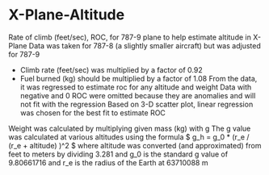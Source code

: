 # X-Plane-Altitude

Rate of climb (feet/sec), ROC, for 787-9 plane to help estimate altitude in X-Plane
Data was taken for 787-8 (a slightly smaller aircraft) but was adjusted for 787-9
  - Climb rate (feet/sec) was multiplied by a factor of 0.92
  - Fuel burned (kg) should be multiplied by a factor of 1.08
From the data, it was regressed to estimate roc for any altitude and weight
Data with negative and 0 ROC were omitted because they are anomalies and will not fit with the regression
Based on 3-D scatter plot, linear regression was chosen for the best fit to estimate ROC

Weight was calculated by multiplying given mass (kg) with g
The g value was calculated at various altitudes using the formula
$ g_h  = g_0 * (r_e / (r_e + altitude) )^2 $
where altitude was converted (and approximated) from feet to meters by dividing 3.281
and g_0 is the standard g value of 9.80661716
and r_e is the radius of the Earth at 63710088 m
